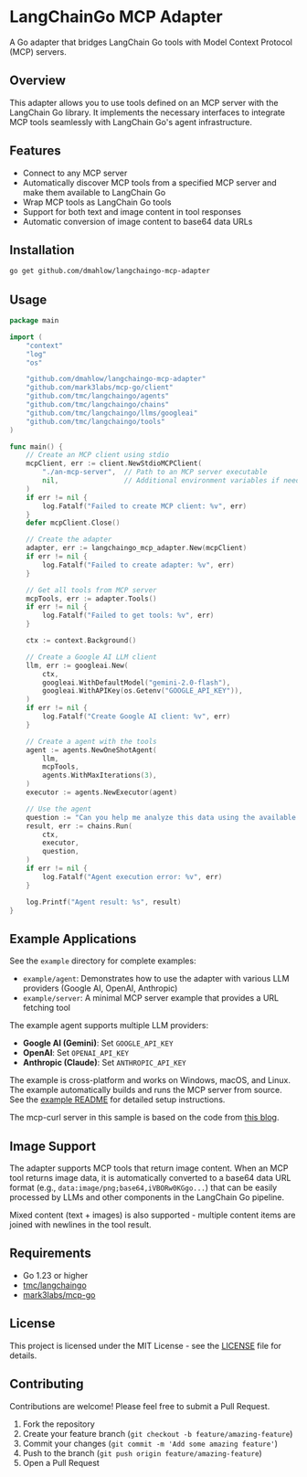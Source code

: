 # LangChainGo MCP Adapter

A Go adapter that bridges LangChain Go tools with Model Context Protocol (MCP) servers.

## Overview

This adapter allows you to use tools defined on an MCP server with the LangChain Go library. It implements the necessary interfaces to integrate MCP tools seamlessly with LangChain Go's agent infrastructure.

## Features

- Connect to any MCP server
- Automatically discover MCP tools from a specified MCP server and make them available to LangChain Go
- Wrap MCP tools as LangChain Go tools
- Support for both text and image content in tool responses
- Automatic conversion of image content to base64 data URLs

## Installation

```bash
go get github.com/dmahlow/langchaingo-mcp-adapter
```

## Usage

```go
package main

import (
    "context"
    "log"
    "os"

    "github.com/dmahlow/langchaingo-mcp-adapter"
    "github.com/mark3labs/mcp-go/client"
    "github.com/tmc/langchaingo/agents"
    "github.com/tmc/langchaingo/chains"
    "github.com/tmc/langchaingo/llms/googleai"
    "github.com/tmc/langchaingo/tools"
)

func main() {
    // Create an MCP client using stdio
    mcpClient, err := client.NewStdioMCPClient(
        "./an-mcp-server",  // Path to an MCP server executable
        nil,                // Additional environment variables if needed
    )
    if err != nil {
        log.Fatalf("Failed to create MCP client: %v", err)
    }
    defer mcpClient.Close()

    // Create the adapter
    adapter, err := langchaingo_mcp_adapter.New(mcpClient)
    if err != nil {
        log.Fatalf("Failed to create adapter: %v", err)
    }

    // Get all tools from MCP server
    mcpTools, err := adapter.Tools()
    if err != nil {
        log.Fatalf("Failed to get tools: %v", err)
    }

    ctx := context.Background()

    // Create a Google AI LLM client
    llm, err := googleai.New(
        ctx,
        googleai.WithDefaultModel("gemini-2.0-flash"),
        googleai.WithAPIKey(os.Getenv("GOOGLE_API_KEY")),
    )
    if err != nil {
        log.Fatalf("Create Google AI client: %v", err)
    }

    // Create a agent with the tools
    agent := agents.NewOneShotAgent(
        llm,
        mcpTools,
        agents.WithMaxIterations(3),
    )
    executor := agents.NewExecutor(agent)

    // Use the agent
    question := "Can you help me analyze this data using the available tools?"
    result, err := chains.Run(
        ctx,
        executor,
        question,
    )
    if err != nil {
        log.Fatalf("Agent execution error: %v", err)
    }

    log.Printf("Agent result: %s", result)
}
```

## Example Applications

See the `example` directory for complete examples:

- `example/agent`: Demonstrates how to use the adapter with various LLM providers (Google AI, OpenAI, Anthropic)
- `example/server`: A minimal MCP server example that provides a URL fetching tool

The example agent supports multiple LLM providers:

- **Google AI (Gemini)**: Set `GOOGLE_API_KEY`
- **OpenAI**: Set `OPENAI_API_KEY`
- **Anthropic (Claude)**: Set `ANTHROPIC_API_KEY`

The example is cross-platform and works on Windows, macOS, and Linux. The example automatically builds and runs the MCP server from source. See the [example README](./example/agent/README.md) for detailed setup instructions.

The mcp-curl server in this sample is based on the code from [this blog](https://k33g.hashnode.dev/creating-an-mcp-server-in-go-and-serving-it-with-docker).

## Image Support

The adapter supports MCP tools that return image content. When an MCP tool returns image data, it is automatically converted to a base64 data URL format (e.g., `data:image/png;base64,iVBORw0KGgo...`) that can be easily processed by LLMs and other components in the LangChain Go pipeline.

Mixed content (text + images) is also supported - multiple content items are joined with newlines in the tool result.

## Requirements

- Go 1.23 or higher
- [tmc/langchaingo](https://github.com/tmc/langchaingo)
- [mark3labs/mcp-go](https://github.com/mark3labs/mcp-go)

## License

This project is licensed under the MIT License - see the [LICENSE](./LICENSE) file for details.

## Contributing

Contributions are welcome! Please feel free to submit a Pull Request.

1. Fork the repository
2. Create your feature branch (`git checkout -b feature/amazing-feature`)
3. Commit your changes (`git commit -m 'Add some amazing feature'`)
4. Push to the branch (`git push origin feature/amazing-feature`)
5. Open a Pull Request
